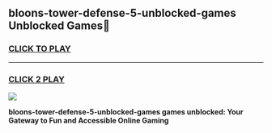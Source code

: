 
## bloons-tower-defense-5-unblocked-games Unblocked Games👋
<h3>
<a href="https://news.freeplayer.one?title=bloons-tower-defense-5-unblocked-games&ref=16F">CLICK TO PLAY</a></h3>
<hr>

<h3>
<a href="https://news.freeplayer.one?title=bloons-tower-defense-5-unblocked-games&ref=16F">CLICK 2 PLAY</a>
  
</h3>

<a href="https://news.freeplayer.one?title=bloons-tower-defense-5-unblocked-games&ref=16F/"><img src="https://clearcache.store/games.png"></a>


**bloons-tower-defense-5-unblocked-games games unblocked: Your Gateway to Fun and Accessible Online Gaming**
